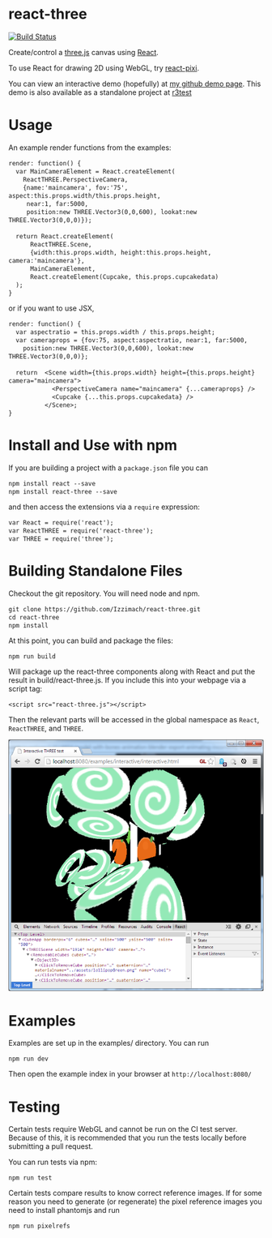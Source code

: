 react-three
===========

[![Build Status](https://travis-ci.org/Izzimach/react-three.svg?branch=master)](https://travis-ci.org/Izzimach/react-three)

Create/control a [three.js](http://threejs.org/) canvas using [React](https://github.com/facebook/react).

To use React for drawing 2D using WebGL, try [react-pixi](https://github.com/Izzimach/react-pixi).

You can view an interactive demo (hopefully) at [my github demo page](http://izzimach.github.io/demos/react-three-interactive/index.html). This demo is also available as a standalone project at [r3test](https://github.com/Izzimach/r3test/)

Usage
=====

An example render functions from the examples:


```
render: function() {
  var MainCameraElement = React.createElement(
    ReactTHREE.PerspectiveCamera,
    {name:'maincamera', fov:'75', aspect:this.props.width/this.props.height,
     near:1, far:5000,
     position:new THREE.Vector3(0,0,600), lookat:new THREE.Vector3(0,0,0)});

  return React.createElement(
      ReactTHREE.Scene,
      {width:this.props.width, height:this.props.height, camera:'maincamera'},
      MainCameraElement,
      React.createElement(Cupcake, this.props.cupcakedata)
  );
}
```

or if you want to use JSX,

```
render: function() {
  var aspectratio = this.props.width / this.props.height;
  var cameraprops = {fov:75, aspect:aspectratio, near:1, far:5000,
    position:new THREE.Vector3(0,0,600), lookat:new THREE.Vector3(0,0,0)};

  return  <Scene width={this.props.width} height={this.props.height} camera="maincamera">
            <PerspectiveCamera name="maincamera" {...cameraprops} />
            <Cupcake {...this.props.cupcakedata} />
          </Scene>;
}
```

Install and Use with npm
========================

If you are building a project with a `package.json` file you can

```
npm install react --save
npm install react-three --save
```

and then access the extensions via a `require` expression:

```
var React = require('react');
var ReactTHREE = require('react-three');
var THREE = require('three');
```

Building Standalone Files
=========================

Checkout the git repository. You will need node and npm.

```
git clone https://github.com/Izzimach/react-three.git
cd react-three
npm install
```

At this point, you can build and package the files:

```
npm run build
```

Will package up the react-three components along with React and put the result in
build/react-three.js. If you include this into your webpage via a script tag:

```
<script src="react-three.js"></script>
```

Then the relevant parts will be accessed in the global namespace as `React`, `ReactTHREE`, and `THREE`.

![Sample Cupcake component](docs/react-three-interactiveexample.png)

Examples
========

Examples are set up in the examples/ directory. You can run

```
npm run dev
```

Then open the example index in your browser at `http://localhost:8080/`



Testing
=======

Certain tests require WebGL and cannot be run on the CI test server. Because of
this, it is recommended that you run the tests locally before submitting a pull request.

You can run tests via npm:

```
npm run test
```

Certain tests compare results to know correct reference images.
If for some reason you need to generate (or regenerate) the pixel reference images
you need to install phantomjs and run

```
npm run pixelrefs
```

